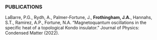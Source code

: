 ### PUBLICATIONS
LaBarre, P.G., Rydh, A., Palmer-Fortune, J., **Frothingham, J.A.**, Hannahs, S.T., Ramirez, A.P., Fortune,
N.A. “Magnetoquantum oscillations in the specific heat of a topological Kondo insulator.” Journal of
Physics: Condensed Matter (2022).
